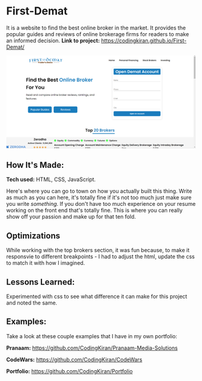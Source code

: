 # First-Demat

It is a website to find the best online broker in the market. It provides the popular guides and reviews of online brokerage firms for readers to make an informed decision. 
**Link to project:** https://codingkiran.github.io/First-Demat/

![alt tag](https://github.com/CodingKiran/First-Demat/blob/master/images/First%20demat.png)

## How It's Made:

**Tech used:** HTML, CSS, JavaScript.

Here's where you can go to town on how you actually built this thing. Write as much as you can here, it's totally fine if it's not too much just make sure you write *something*. If you don't have too much experience on your resume working on the front end that's totally fine. This is where you can really show off your passion and make up for that ten fold.

## Optimizations
While working with the top brokers section, it was fun because, to make it responsvie to different breakpoints - I had to adjust the html, update the css to match it with how I imagined.  

## Lessons Learned:

Experimented with css to see what difference it can make for this project and noted the same.

## Examples:
Take a look at these couple examples that I have in my own portfolio:

**Pranaam:** https://github.com/CodingKiran/Pranaam-Media-Solutions

**CodeWars:** https://github.com/CodingKiran/CodeWars

**Portfolio:** https://github.com/CodingKiran/Portfolio
